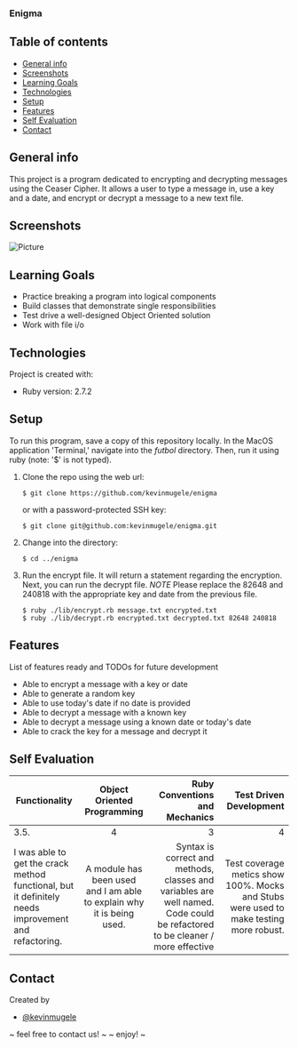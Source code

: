 ###  Enigma
## Table of contents
* [General info](#general-info)
* [Screenshots](#screenshots)
* [Learning Goals](#learning-goals)
* [Technologies](#technologies)
* [Setup](#setup)
* [Features](#features)
* [Self Evaluation](#self-evaluation)
* [Contact](#contact)
## General info
This project is  a program dedicated to encrypting and decrypting messages using the Ceaser Cipher. It allows a user to type a message in, use a key and a date, and encrypt or decrypt a message to a new text file.
## Screenshots
![Picture](https://user-images.githubusercontent.com/82777170/128753621-3dacc39a-d344-488c-bb0f-4ae768b459dd.png)
## Learning Goals
* Practice breaking a program into logical components
* Build classes that demonstrate single responsibilities
* Test drive a well-designed Object Oriented solution
* Work with file i/o
## Technologies
Project is created with:
* Ruby version: 2.7.2
## Setup
To run this program, save a copy of this repository locally. In the MacOS
application 'Terminal,' navigate into the _futbol_ directory.
Then, run it using ruby (note: '$' is not typed).
1. Clone the repo using the web url:
   ```
   $ git clone https://github.com/kevinmugele/enigma
   ```
   or with a password-protected SSH key:
   ```
   $ git clone git@github.com:kevinmugele/enigma.git
   ```
2. Change into the directory:
   ```
   $ cd ../enigma
   ```
3. Run the encrypt file. It will return a statement regarding the encryption. Next, you can run the decrypt file. *NOTE* Please replace the 82648 and 240818 with the appropriate key and date from the previous file.
   ```
   $ ruby ./lib/encrypt.rb message.txt encrypted.txt
   $ ruby ./lib/decrypt.rb encrypted.txt decrypted.txt 82648 240818
   ```
## Features
List of features ready and TODOs for future development
* Able to encrypt a message with a key or date
* Able to generate a random key
* Able to use today's date if no date is provided
* Able to decrypt a message with a known key
* Able to decrypt a message using a known date or today's date
* Able to crack the key for a message and decrypt it

## Self Evaluation
| Functionality | Object Oriented Programming | Ruby Conventions and Mechanics | Test Driven Development |
| ------------- |:---------------------------:| ------------------------------:|------------------------:|
| 3.5.          | 4                           | 3                              |4                      |
| I was able to get the crack method functional, but it definitely needs improvement and refactoring.     | A module has been used and I am able to explain why it is being used.      |  Syntax is correct and methods, classes and variables are well named. Code could be refactored to be cleaner / more effective | Test coverage metics show 100%. Mocks and Stubs were used to make testing more robust.

## Contact
Created by
* [@kevinmugele](https://github.com/KevinMugele)

~ feel free to contact us! ~
~ enjoy! ~

